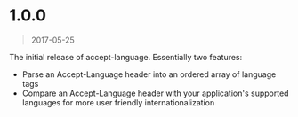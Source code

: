 # 1.0.0
> 2017-05-25

The initial release of accept-language. Essentially two features:

- Parse an Accept-Language header into an ordered array of language tags
- Compare an Accept-Language header with your application's supported languages for more user friendly internationalization
